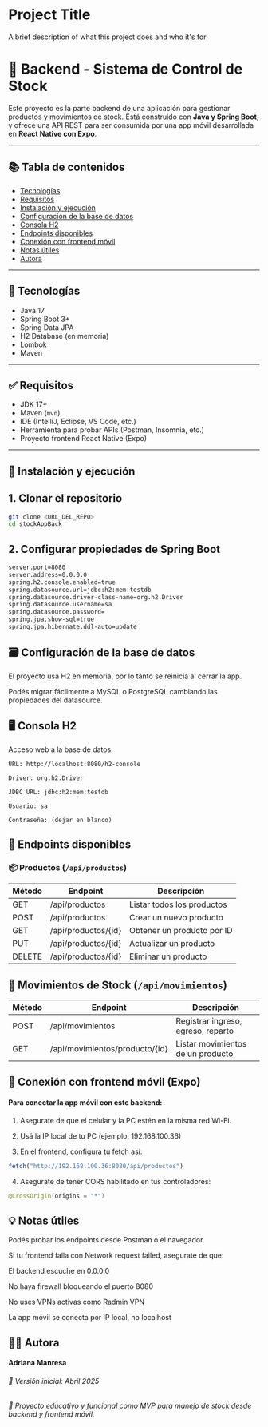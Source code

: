 
# Project Title

A brief description of what this project does and who it's for

# 🧾 Backend - Sistema de Control de Stock

Este proyecto es la parte backend de una aplicación para gestionar productos y movimientos de stock. Está construido con **Java y Spring Boot**, y ofrece una API REST para ser consumida por una app móvil desarrollada en **React Native con Expo**.

---

## 📚 Tabla de contenidos

- [Tecnologías](#-tecnologías)
- [Requisitos](#-requisitos)
- [Instalación y ejecución](#-instalación-y-ejecución)
- [Configuración de la base de datos](#-configuración-de-la-base-de-datos)
- [Consola H2](#-consola-h2)
- [Endpoints disponibles](#-endpoints-disponibles)
- [Conexión con frontend móvil](#-conexión-con-frontend-móvil)
- [Notas útiles](#-notas-útiles)
- [Autora](#-autora)

---

## 🚀 Tecnologías

- Java 17
- Spring Boot 3+
- Spring Data JPA
- H2 Database (en memoria)
- Lombok
- Maven

---

## ✅ Requisitos

- JDK 17+
- Maven (`mvn`)
- IDE (IntelliJ, Eclipse, VS Code, etc.)
- Herramienta para probar APIs (Postman, Insomnia, etc.)
- Proyecto frontend React Native (Expo)

---

## 🧰 Instalación y ejecución

## 1. Clonar el repositorio

```bash
git clone <URL_DEL_REPO>
cd stockAppBack
```
## 2. Configurar propiedades de Spring Boot
```bash
server.port=8080
server.address=0.0.0.0
spring.h2.console.enabled=true
spring.datasource.url=jdbc:h2:mem:testdb
spring.datasource.driver-class-name=org.h2.Driver
spring.datasource.username=sa
spring.datasource.password=
spring.jpa.show-sql=true
spring.jpa.hibernate.ddl-auto=update
```

## 🗃️ Configuración de la base de datos
El proyecto usa H2 en memoria, por lo tanto se reinicia al cerrar la app.

Podés migrar fácilmente a MySQL o PostgreSQL cambiando las propiedades del datasource.

## 🖥️ Consola H2
Acceso web a la base de datos:

    URL: http://localhost:8080/h2-console

    Driver: org.h2.Driver

    JDBC URL: jdbc:h2:mem:testdb

    Usuario: sa

    Contraseña: (dejar en blanco)


## 🔌 Endpoints disponibles
### 📦 Productos (`/api/productos`)

| Método | Endpoint               | Descripción                   |
|--------|------------------------|-------------------------------|
| GET    | /api/productos         | Listar todos los productos    |
| POST   | /api/productos         | Crear un nuevo producto       |
| GET    | /api/productos/{id}    | Obtener un producto por ID    |
| PUT    | /api/productos/{id}    | Actualizar un producto        |
| DELETE | /api/productos/{id}    | Eliminar un producto          |

## 🔁 Movimientos de Stock (`/api/movimientos`)

| Método | Endpoint                                | Descripción                                 |
|--------|-----------------------------------------|---------------------------------------------|
| POST   | /api/movimientos                        | Registrar ingreso, egreso, reparto          |
| GET    | /api/movimientos/producto/{id}          | Listar movimientos de un producto           |

## 📲 Conexión con frontend móvil (Expo)

#### Para conectar la app móvil con este backend:

1. Asegurate de que el celular y la PC estén en la misma red Wi-Fi.

2. Usá la IP local de tu PC (ejemplo: 192.168.100.36)

3. En el frontend, configurá tu fetch así:

```javascript 
fetch("http://192.168.100.36:8080/api/productos")
```

4. Asegurate de tener CORS habilitado en tus controladores:

```java
@CrossOrigin(origins = "*")
```

## 💡 Notas útiles

Podés probar los endpoints desde Postman o el navegador

Si tu frontend falla con Network request failed, asegurate de que:

El backend escuche en 0.0.0.0

No haya firewall bloqueando el puerto 8080

No uses VPNs activas como Radmin VPN

La app móvil se conecta por IP local, no localhost

## 👩‍💻 Autora

#### Adriana Manresa
###### 📅 Versión inicial: Abril 2025
###### 📌 Proyecto educativo y funcional como MVP para manejo de stock desde backend y frontend móvil.